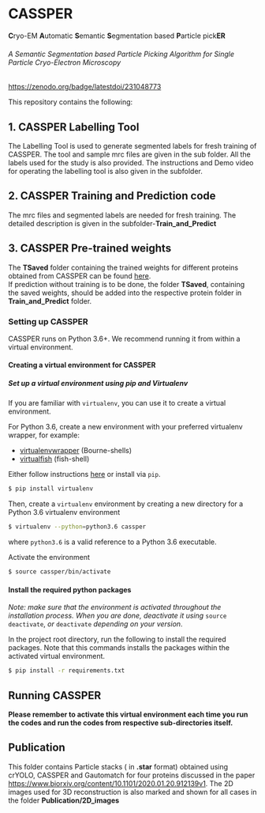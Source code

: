 # CASSPER 
**C**ryo-EM **A**utomatic **S**emantic **S**egmentation based **P**article pick**ER**

###### *A Semantic Segmentation based Particle Picking Algorithm for Single Particle Cryo-Electron Microscopy*

https://zenodo.org/badge/latestdoi/231048773

This repository contains the following:
## 1. CASSPER Labelling Tool
The Labelling Tool is used to generate segmented labels for fresh training of CASSPER. The tool and sample mrc files are given in the sub folder. All the labels used for the study is also provided. The instructions and Demo video for operating the labelling tool is also given in the subfolder.

## 2. CASSPER Training and Prediction code 
The mrc files and segmented labels are needed for fresh training. The detailed description is given in the subfolder-**Train_and_Predict**

## 3. CASSPER Pre-trained weights 

The **TSaved** folder containing the trained weights for different proteins obtained from CASSPER can be found [here](https://drive.google.com/drive/folders/1Vi4N8RSObD6Oa_pCRcyZ2MS8WzbDT-7b?usp=sharing "Google Drive").   
If prediction without training is to be done, the folder **TSaved**, containing the saved weights, should be added into the respective protein folder in **Train_and_Predict** folder.



### Setting up CASSPER
CASSPER runs on Python 3.6+. We recommend running it from within
a virtual environment.

#### Creating a virtual environment for CASSPER

##### Set up a virtual environment using pip and Virtualenv

If you are familiar with `virtualenv`, you can use it to create 
a virtual environment.

For Python 3.6, create a new environment
with your preferred virtualenv wrapper, for example:

* [virtualenvwrapper](https://virtualenvwrapper.readthedocs.io/en/latest/) (Bourne-shells)
* [virtualfish](https://virtualfish.readthedocs.io/en/latest/) (fish-shell)


Either follow instructions [here](https://virtualenv.pypa.io/en/stable/installation/) or install via
`pip`.
```bash
$ pip install virtualenv
```

Then, create a `virtualenv` environment by creating a new directory for a Python 3.6 virtualenv environment
```bash
$ virtualenv --python=python3.6 cassper
```
where `python3.6` is a valid reference to a Python 3.6 executable.

Activate the environment
```bash
$ source cassper/bin/activate
```

#### Install the required python packages

*Note: make sure that the environment is activated throughout the installation process.
When you are done, deactivate it using* 
`source deactivate`, *or* `deactivate` 
*depending on your version*.

In the project root directory, run the following to install the required packages.
Note that this commands installs the packages within the activated virtual environment.

```bash
$ pip install -r requirements.txt
```
## Running CASSPER
**Please remember to activate this virtual environment each time you run the codes and run the codes from respective sub-directories itself.** 

## **Publication**
This folder contains Particle stacks ( in **.star** format) obtained using crYOLO, CASSPER and Gautomatch for four proteins discussed in the paper https://www.biorxiv.org/content/10.1101/2020.01.20.912139v1. The 2D images used for 3D reconstruction is also marked and shown for all cases in the folder **Publication/2D_images** 

